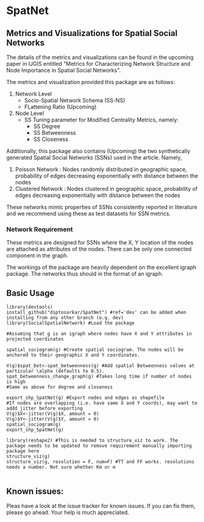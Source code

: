 SpatNet
=====
Metrics and Visualizations for Spatial Social Networks
-----

The details of the metrics and visualizations can be found in the upcoming paper in IJGIS entitled "Metrics for Characterizing Network Structure and Node Importance in Spatial Social Networks".

The metrics and visualization provided this package are as follows:
1. Network Level
    * Socio-Spatial Network Schema (SS-NS)
    * FLattening Ratio (Upcoming)
2. Node Level
    * SS Tuning parameter for Modified Centrality Metrics, namely:
      + SS Degree
      + SS Betweenness
      + SS Closeness

Additionally, this package also contains (Upcoming) the two synthetically generated Spatial Social Networks (SSNs) used in the article. Namely,
1. Poisson Network : Nodes randomly distributed in geographic space, probability of edges decreasing exponentially with distance between the nodes
2. Clustered Network : Nodes clustered in geographic space, probability of edges decreasing exponentially with distance between the nodes

These networks mimic properties of SSNs consistently reported in literature and we recommend using these as test datasets for SSN metrics.

### Network Requirement
These metrics are designed for SSNs where the X, Y location of the nodes are attached as attributes of the nodes. There can be only one connected component in the graph.

The workings of the package are heavily dependent on the excellent igraph package. The networks thus should in the format of an igraph.

## Basic Usage
```
library(devtools)
install_github("diptosarkar/SpatNet") #ref='dev' can be added when installing from any other branch (e.g. dev)
library(SocialSpatialNetwork) #Load the package

#Assuming that g is an igraph where nodes have X and Y attributes in projected coordinates

spatial_sociogram(g) #Create spatial sociogram. The nodes will be anchored to their geographic X and Y coordinates.

V(g)$spat_bet<-spat_betweenness(g) #Add spatial Betweenness values at particular \alpha (defaults to 0.5).
spat_betweenness_change_graph(g) #Takes long time if number of nodes is high
#Same as above for degree and closeness

export_shp_SpatNet(g) #Export nodes and edges as shapefile
#If nodes are overlapping (i.e. have same X and Y coords), may want to addd jitter before exporting
V(g)$X<-jitter(V(g)$X, amount = 0)
V(g)$Y<-jitter(V(g)$Y, amount = 0)
spatial_sociogram(g)
export_shp_SpatNet(g)

library(reshape2) #This is needed to structure_viz to work. The package needs to be updated to remove requirement manually importing package here
structure_viz(g)
structure_viz(g, resolution = F, num=F) #TT and FF works. resolutions needs a number. Not sure whether Km or m


```

## Known issues:
Pleas have a look at the issue tracker for known issues. If you can fix them, please go ahead. Your help is much appreciated.
